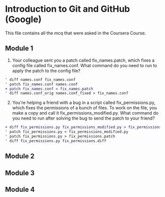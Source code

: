 # Introduction to Git and GitHub (Google)
This file contains all the mcq that were asked in the Coursera Course.

## Module 1

1. Your colleague sent you a patch called fix_names.patch, which fixes a config file called fix_names.conf. What command do you need to run to apply the patch to the config file?

```diff
' diff names.conf fix_names.conf 
' patch fix_names.conf names.conf 
+ patch fix_names.conf < fix_names.patch
' diff names.conf_orig names.conf_fixed > fix_names.conf
```

2. You're helping a friend with a bug in a script called fix_permissions.py, which fixes the permissions of a bunch of files. To work on the file, you make a copy and call it fix_permissions_modified.py. What command do you need to run after solving the bug to send the patch to your friend?

```diff
+ diff fix_permissions.py fix_permissions_modified.py > fix_permissions.patch
' patch fix_permissions.py < fix_permissions_modified.py
' patch fix_permissions.py > fix_permissions.patch
' diff fix_permissions.py fix_permissions.diff
```















## Module 2

## Module 3

## Module 4
